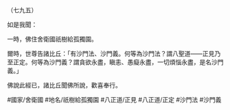 （七九五）

如是我聞：

一時，佛住舍衛國祇樹給孤獨園。

爾時，世尊告諸比丘：「有沙門法、沙門義。何等為沙門法？謂八聖道——正見乃至正定。何等為沙門義？謂貪欲永盡，瞋恚、愚癡永盡，一切煩惱永盡，是名沙門義。」

佛說此經已，諸比丘聞佛所說，歡喜奉行。

#國家/舍衛國
#地名/祇樹給孤獨園
#八正道/正見
#八正道/正定
#沙門法
#沙門義
